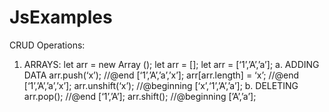# JsExamples


CRUD Operations:
1. ARRAYS:
    let arr = new Array ();
    let arr = [];
    let arr = [‘1’,’A’,’a’];
    a.	ADDING DATA	
        arr.push(‘x’);			    //@end		    [‘1’,’A’,’a’,’x’];
        arr[arr.length] = ‘x’;	    //@end		    [‘1’,’A’,’a’,’x’];
        arr.unshift(‘x’);			//@beginning	[‘x’,‘1’,’A’,’a’];
    b.	DELETING
        arr.pop();			        //@end		    [‘1’,’A’];
        arr.shift();			    //@beginning	[’A’,’a’];

